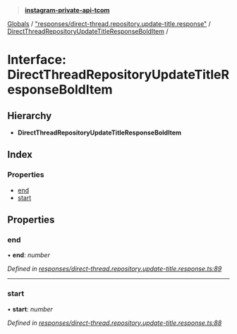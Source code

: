 > **[instagram-private-api-tcom](../README.md)**

[Globals](../README.md) / ["responses/direct-thread.repository.update-title.response"](../modules/_responses_direct_thread_repository_update_title_response_.md) / [DirectThreadRepositoryUpdateTitleResponseBoldItem](_responses_direct_thread_repository_update_title_response_.directthreadrepositoryupdatetitleresponsebolditem.md) /

# Interface: DirectThreadRepositoryUpdateTitleResponseBoldItem

## Hierarchy

* **DirectThreadRepositoryUpdateTitleResponseBoldItem**

## Index

### Properties

* [end](_responses_direct_thread_repository_update_title_response_.directthreadrepositoryupdatetitleresponsebolditem.md#end)
* [start](_responses_direct_thread_repository_update_title_response_.directthreadrepositoryupdatetitleresponsebolditem.md#start)

## Properties

###  end

• **end**: *number*

*Defined in [responses/direct-thread.repository.update-title.response.ts:89](https://github.com/cuonglnhust/instagram-private-api-tcom/blob/3e16058/src/responses/direct-thread.repository.update-title.response.ts#L89)*

___

###  start

• **start**: *number*

*Defined in [responses/direct-thread.repository.update-title.response.ts:88](https://github.com/cuonglnhust/instagram-private-api-tcom/blob/3e16058/src/responses/direct-thread.repository.update-title.response.ts#L88)*